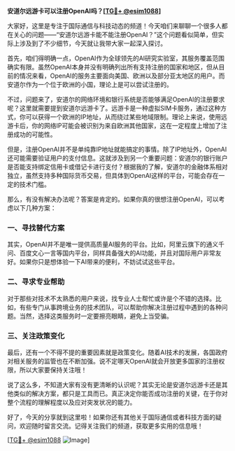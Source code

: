 **安道尔远游卡可以注册OpenAI吗？[[TG💪+ @esim1088](https://t.me/s/esim1088)]**

大家好，这里是专注于国际通信与科技动态的频道！今天咱们来聊聊一个很多人都在关心的问题——“安道尔远游卡能不能注册OpenAI？”这个问题看似简单，但实际上涉及到了不少细节，今天就让我带大家一起深入探讨。

首先，咱们得明确一点，OpenAI作为全球领先的AI研究实验室，其服务覆盖范围确实有限。虽然OpenAI本身并没有明确列出所有支持注册的国家和地区，但从目前的情况来看，OpenAI的服务主要面向美国、欧洲以及部分亚太地区的用户。而安道尔作为一个位于欧洲的小国，理论上是可以尝试注册的。

不过，问题来了，安道尔的网络环境和银行系统是否能够满足OpenAI的注册要求呢？这里就需要提到安道尔远游卡了。远游卡是一种虚拟SIM卡服务，通过这种方式，你可以获得一个欧洲的IP地址，从而绕过某些地域限制。理论上来说，使用远游卡后，你的网络IP可能会被识别为来自欧洲其他国家，这在一定程度上增加了注册成功的可能性。

但是，注册OpenAI并不是单纯靠IP地址就能搞定的事情。除了IP地址外，OpenAI还可能需要验证用户的支付信息。这就涉及到另一个重要问题：安道尔的银行账户是否能支持绑定信用卡或借记卡进行支付？根据我的了解，安道尔的金融体系相对独立，虽然支持多种国际货币交易，但具体到OpenAI这样的平台，可能会存在一定的技术门槛。

那么，有没有解决办法呢？答案是肯定的。如果你真的很想注册OpenAI，可以考虑以下几种方案：

### 一、寻找替代方案

其实，OpenAI并不是唯一提供高质量AI服务的平台。比如，阿里云旗下的通义千问、百度文心一言等国内平台，同样具备强大的AI功能，并且对国际用户非常友好。如果你只是想体验一下AI带来的便利，不妨试试这些平台。

### 二、寻求专业帮助

对于那些对技术不太熟悉的用户来说，找专业人士帮忙或许是个不错的选择。比如，有些专门从事跨境业务的技术团队，可以帮助你解决注册过程中遇到的各种问题。当然，选择这类服务时一定要擦亮眼睛，避免上当受骗。

### 三、关注政策变化

最后，还有一个不得不提的重要因素就是政策变化。随着AI技术的发展，各国政府对相关服务的监管也在不断加强。说不定哪天OpenAI就会开放更多国家的注册权限，所以大家要保持关注哦！

说了这么多，不知道大家有没有更清晰的认识呢？其实无论是安道尔远游卡还是其他类似的解决方案，都只是工具而已。真正决定你能否成功注册的关键，在于你对整个流程的理解程度以及应对突发状况的能力。

好了，今天的分享就到这里啦！如果你还有其他关于国际通信或者科技方面的疑问，欢迎随时留言交流。记得关注我们的频道，获取更多实用的信息哦！

[[TG💪+ @esim1088](https://t.me/s/esim1088) ![Image](https://i.postimg.cc/4NQfJmqS/Snipaste-2025-05-13-00-14-12.png)]